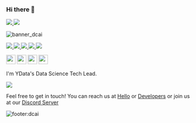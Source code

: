 ### Hi there 👋

<!-- LinkedIn-->
<a href="https://www.linkedin.com/in/aquemy/">
    <img src="https://img.shields.io/badge/linkedin-%230077B5.svg?style=for-the-badge&logo=linkedin" />
</a>
<!-- Twitter-->
<a href="https://twitter.com/alexandre_quemy">
    <img src="https://img.shields.io/badge/Twitter-1DA1F2?style=for-the-badge&logo=twitter&logoColor=white" />
</a>

![banner_dcai](https://assets.ydata.ai/dcai/banner.png)
<!-- Discord-->
<a href="https://discord.gg/mw7xjJ7b7s">
    <img src="https://img.shields.io/badge/Discord-7289DA?style=for-the-badge&logo=discord&logoColor=white" />
</a>
<!-- Youtube-->
<a href="https://www.youtube.com/channel/UC9kgR_2mkvnve73mTtAR6Jg">
    <img src="https://img.shields.io/badge/YouTube-FF0000?style=for-the-badge&logo=youtube&logoColor=white" />
</a>
<!-- YData Profiling-->
<a href="https://github.com/ydataai/pandas-profiling">
    <img src="https://img.shields.io/badge/ydata%20profiling-%23121011.svg?style=for-the-badge&logo=github&logoColor=white" />
</a>
<!-- YData Synthetic-->
<a href="https://github.com/ydataai/ydata-synthetic">
    <img src="https://img.shields.io/badge/ydata%20synthetic-%23121011.svg?style=for-the-badge&logo=github&logoColor=white" />
</a>
<!-- YData Quality-->
<a href="https://github.com/ydataai/ydata-quality">
    <img src="https://img.shields.io/badge/ydata%20quality-%23121011.svg?style=for-the-badge&logo=github&logoColor=white" />
</a>

<a href="https://www.linkedin.com/company/data-centric-ai-community/"><img height="25" src="https://assets.ydata.ai/external/ld.png"/></a>
<a href="https://twitter.com/YData_ai"><img height="25" src="https://assets.ydata.ai/external/tw.png"/></a>
<a href="https://datacentricai.community"><img height="25" src="https://assets.ydata.ai/dcai/logo.png"/></a>
<a href="https://ydata.ai"><img height="25" src="https://assets.ydata.ai/logo_notext_nbg.png"/></a>

I'm YData's Data Science Tech Lead.

[![](https://github-readme-stats.vercel.app/api?username=aquemy&count_private=true&show_icons=true&theme=onedark)](https://github.com/portellaa)

Feel free to get in touch! You can reach us at [Hello](hello@ydata.ai) or [Developers](developers@ydata.ai) or join us at our [Discord Server](https://discord.gg/mw7xjJ7b7s)

![footer:dcai](https://assets.ydata.ai/dcai/footer.png)

<!--
**portellaa/portellaa** is a ✨ _special_ ✨ repository because its `README.md` (this file) appears on your GitHub profile.

Here are some ideas to get you started:

- 🔭 I’m currently working on ...
- 🌱 I’m currently learning ...
- 👯 I’m looking to collaborate on ...
- 🤔 I’m looking for help with ...
- 💬 Ask me about ...
- 📫 How to reach me: ...
- 😄 Pronouns: ...
- ⚡ Fun fact: ...
-->
